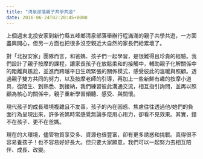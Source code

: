 ```yaml
---
title: "清泉部落親子共學共遊"
date: 2016-06-24T02:20:45+0000
---
```


上個週末北投安家到新竹縣五峰鄉清泉部落舉辦行程滿滿的親子共學共遊，一方面盡興開心，但另一方面也把很多沒空親近大自然的家長們給累壞了。
 
對「北投安家」團隊而言，和爸媽、孩子們一起學習，是很難得且珍貴的經驗。我們設計了親子按摩的課程，讓家長孩子在放鬆柔和的接觸中，輔助親子化解關係中的距離與尷尬，並進而跨越平日生疏緊張的關係模式，感受彼此的溫暖與照顧。透過親子雙方共同的努力，以及按摩老師的引導，再加上一些新鮮有趣的按摩小道具，從陌生、到熟悉、到接納，我們練習彼此溝通交流，相互指引詢問，並再以照顧為核心的關係中，親子重新學習傾聽、感受、與關懷。
 
現代孩子的成長環境複雜且不友善，孩子的內在困惑、焦慮往往透過他/她們的負面行為呈現出來，許多爸媽時常感覺無論多麼用心用力，卻看不見效果。其實，錯不在孩子、更不在爸媽。
 
現在的大環境，儘管物質享受多、資源也很豐富，卻有更多誘惑和挑戰。真得很不容易養孩子！也不容易好好長大。但只要大家願意，我們可以一起努力去相互陪伴、成長、改變。
